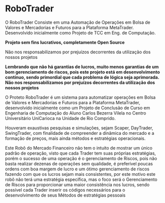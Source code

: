 # RoboTrader
<p>O RoboTrader Consiste em uma Automação de Operações em Bolsa de Valores e Mercadorias e Futuros para a Plataforma MetaTrader. Desenvolvido inicialmente como Projeto de TCC em Eng. de Computação.</p>
<p><b>Projeto sem fins lucrativos, completamente Open Source</b></p>
<p>Não nos responsabilizamos por prejuízos decorrentes da utilização dos nossos projetos</p>
<p><b>Lembrando que não há garantias de lucros, muito menos garantias de um bom gerenciamento de riscos, pois este projeto está em desenvolvimento contínuo, sendo primordial que cada problema de lógica seja aprimorada. Não nos responsabilizamos por prejuízos decorrentes da utilização dos nossos projetos</b></p>
<p>O Proteto RoboTrader é um sistema para automatizar operações em Bolsa de Valores e Mercadorias e Futuros para a Plataforma MetaTrader, desenvolvido inicialmente como um Projeto de Conclusão de Curso em Engenharia de Computação do Aluno Carlos Bezerra Vilela no Centro Universitário UniCarioca na Unidade de Rio Comprido.</p>
<p>Houveram exaustivas pesquisas e simulações, sejam Scaper, DayTrader, SwingTrader, com finalidade de compreender a dinâmica do mercado e a formação de preços, mais ainda métodos e estratégias operacionais.</p>
<p>Este Robô do Mercado Financeiro não tem o intuito de mostrar um único padrão de operação, visto que cada Trader tem suas próprias estratégias, porém o sucesso de uma operação é o gerenciamento de Riscos, pois não basta realizar dezenas de operações sem qualidade, é preferível poucas ordens com boa margem de lucro e um ótimo gerenciamento de riscos fazendo com que os lucros sejam mais consistentes, por este motivo este robô não terá uma estratégia específica, mas o foco será o Gerenciamento de Riscos para proporcionar uma maior consistência nos lucros, sendo possível cada Trader inserir os códigos necessários para o desenvolvimento de seus Métodos de estratégias pessoais</p>

